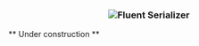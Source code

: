 <h3 align="center">

  ![Fluent Serializer](./doc/logo/banner.png)

</h3>
    
** Under construction **